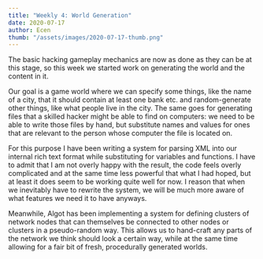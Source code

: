 ```yaml
---
title: "Weekly 4: World Generation"
date: 2020-07-17
author: Ecen
thumb: "/assets/images/2020-07-17-thumb.png"
---
```


The basic hacking gameplay mechanics are now as done as they can be at this stage, so this week we started work on generating the world and the content in it.

Our goal is a game world where we can specify some things, like the name of a city, that it should contain at least one bank etc. and random-generate other things, like what people live in the city. The same goes for generating files that a skilled hacker might be able to find on computers: we need to be able to write those files by hand, but substitute names and values for ones that are relevant to the person whose computer the file is located on.

For this purpose I have been writing a system for parsing XML into our internal rich text format while substituting for variables and functions. I have to admit that I am not overly happy with the result, the code feels overly complicated and at the same time less powerful that what I had hoped, but at least it does seem to be working quite well for now. I reason that when we inevitably have to rewrite the system, we will be much more aware of what features we need it to have anyways.

Meanwhile, Algot has been implementing a system for defining clusters of network nodes that can themselves be connected to other nodes or clusters in a pseudo-random way. This allows us to hand-craft any parts of the network we think should look a certain way, while at the same time allowing for a fair bit of fresh, procedurally generated worlds.
